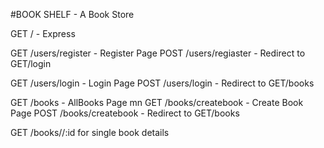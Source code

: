 #BOOK SHELF - A Book Store

GET / - Express

GET     /users/register - Register Page
POST    /users/regiaster - Redirect to GET/login

GET     /users/login - Login Page
POST    /users/login - Redirect to GET/books

GET     /books - AllBooks Page
mn
GET     /books/createbook - Create Book Page
POST    /books/createbook - Redirect to GET/books

GET /books//:id for single book details




